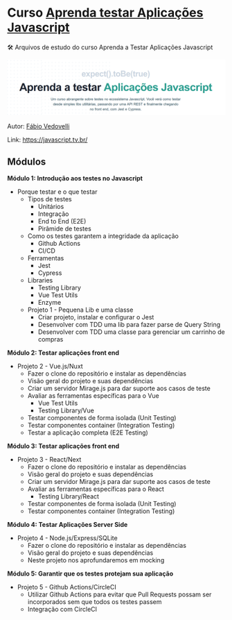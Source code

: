 # Curso [Aprenda testar Aplicações Javascript](https://javascript.tv.br/)

:hammer_and_wrench: Arquivos de estudo do curso Aprenda a Testar Aplicações Javascript

<p align="center">
  <img alt="Logo do projeto" src="./docs/curso-aprenda-testar-aplicações-javascript.png" />
</p>

Autor: [Fábio Vedovelli](https://twitter.com/vedovelli74)

Link: https://javascript.tv.br/

## Módulos

**Módulo 1: Introdução aos testes no Javascript**

- Porque testar e o que testar
  - Tipos de testes
    - Unitários
    - Integração
    - End to End (E2E)
    - Pirâmide de testes
  - Como os testes garantem a integridade da aplicação
    - Github Actions
    - CI/CD
  - Ferramentas
    - Jest
    - Cypress
  - Libraries
    - Testing Library
    - Vue Test Utils
    - Enzyme
  - Projeto 1 - Pequena Lib e uma classe
    - Criar projeto, instalar e configurar o Jest
    - Desenvolver com TDD uma lib para fazer parse de Query String
    - Desenvolver com TDD uma classe para gerenciar um carrinho de compras

**Módulo 2: Testar aplicações front end**

- Projeto 2 - Vue.js/Nuxt
  - Fazer o clone do repositório e instalar as dependências
  - Visão geral do projeto e suas dependências
  - Criar um servidor Mirage.js para dar suporte aos casos de teste
  - Avaliar as ferramentas específicas para o Vue
    - Vue Test Utils
    - Testing Library/Vue
  - Testar componentes de forma isolada (Unit Testing)
  - Testar componentes container (Integration Testing)
  - Testar a aplicação completa (E2E Testing)

**Módulo 3: Testar aplicações front end**

- Projeto 3 - React/Next
  - Fazer o clone do repositório e instalar as dependências
  - Visão geral do projeto e suas dependências
  - Criar um servidor Mirage.js para dar suporte aos casos de teste
  - Avaliar as ferramentas específicas para o React
    - Testing Library/React
  - Testar componentes de forma isolada (Unit Testing)
  - Testar componentes container (Integration Testing)

**Módulo 4: Testar Aplicações Server Side**

- Projeto 4 - Node.js/Express/SQLite
  - Fazer o clone do repositório e instalar as dependências
  - Visão geral do projeto e suas dependências
  - Neste projeto nos aprofundaremos em mocking

**Módulo 5: Garantir que os testes protejam sua aplicação**

- Projeto 5 - Github Actions/CircleCI
  - Utilizar Github Actions para evitar que Pull Requests possam ser incorporados sem que todos os testes passem
  - Integração com CircleCI
